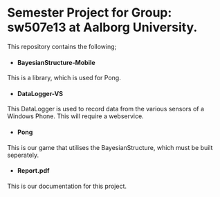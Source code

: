 Semester Project for Group: sw507e13 at Aalborg University.
==============
This repository contains the following;

  * #### BayesianStructure-Mobile
  
  This is a library, which is used for Pong.

  * #### DataLogger-VS
  
  This DataLogger is used to record data from the various sensors of a Windows Phone. 
  This will require a webservice.

  * #### Pong
  
  This is our game that utilises the BayesianStructure, which must be built seperately. 
  
  * #### Report.pdf

  This is our documentation for this project.
